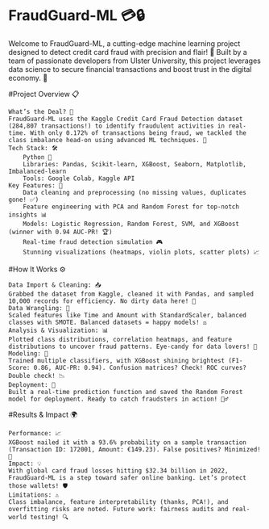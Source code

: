 # FraudGuard-ML 💳🔒
Welcome to FraudGuard-ML, a cutting-edge machine learning project designed to detect credit card fraud with precision and flair! 🎯 Built by a team of passionate developers from Ulster University, this project leverages data science to secure financial transactions and boost trust in the digital economy. 💸

#Project Overview 📋

    What’s the Deal? 🤔
    FraudGuard-ML uses the Kaggle Credit Card Fraud Detection dataset (284,807 transactions!) to identify fraudulent activities in real-time. With only 0.172% of transactions being fraud, we tackled the class imbalance head-on using advanced ML techniques. 🎉
    Tech Stack: 🛠️
        Python 🐍
        Libraries: Pandas, Scikit-learn, XGBoost, Seaborn, Matplotlib, Imbalanced-learn
        Tools: Google Colab, Kaggle API
    Key Features: 🌟
        Data cleaning and preprocessing (no missing values, duplicates gone! ✅)
        Feature engineering with PCA and Random Forest for top-notch insights 📊
        Models: Logistic Regression, Random Forest, SVM, and XGBoost (winner with 0.94 AUC-PR! 🏆)
        Real-time fraud detection simulation 🎮
        Stunning visualizations (heatmaps, violin plots, scatter plots) 📈

#How It Works ⚙️

    Data Import & Cleaning: 📥
    Grabbed the dataset from Kaggle, cleaned it with Pandas, and sampled 10,000 records for efficiency. No dirty data here! 🧹
    Data Wrangling: 🔧
    Scaled features like Time and Amount with StandardScaler, balanced classes with SMOTE. Balanced datasets = happy models! ⚖️
    Analysis & Visualization: 📊
    Plotted class distributions, correlation heatmaps, and feature distributions to uncover fraud patterns. Eye-candy for data lovers! 👀
    Modeling: 🤖
    Trained multiple classifiers, with XGBoost shining brightest (F1-Score: 0.86, AUC-PR: 0.94). Confusion matrices? Check! ROC curves? Double check! 📉
    Deployment: 🚀
    Built a real-time prediction function and saved the Random Forest model for deployment. Ready to catch fraudsters in action! 🕵️‍♂️

#Results & Impact 🌍

    Performance: 📈
    XGBoost nailed it with a 93.6% probability on a sample transaction (Transaction ID: 172001, Amount: €149.23). False positives? Minimized! 💪
    Impact: 💡
    With global card fraud losses hitting $32.34 billion in 2022, FraudGuard-ML is a step toward safer online banking. Let’s protect those wallets! 🛡️
    Limitations: ⚠️
    Class imbalance, feature interpretability (thanks, PCA!), and overfitting risks are noted. Future work: fairness audits and real-world testing! 🔍
